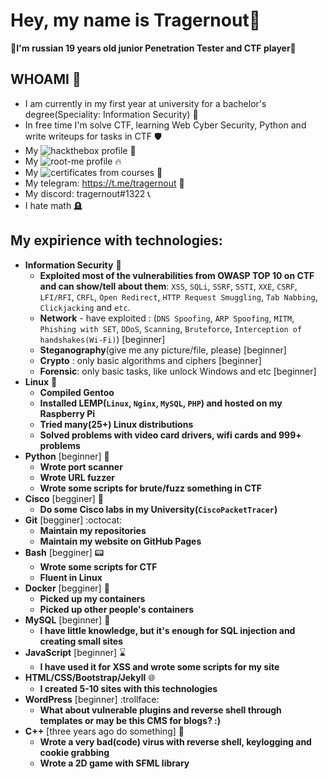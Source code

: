 # Hey, my name is Tragernout👋
**:checkered_flag:I'm russian 19 years old junior Penetration Tester and CTF player:checkered_flag:**

## WHOAMI :call_me_hand:
- I am currently in my first year at university for a bachelor's degree(Speciality: Information Security) :memo:
- In free time I'm solve CTF, learning Web Cyber Security, Python and write writeups for tasks in CTF :shield:
- My ![hackthebox profile](https://app.hackthebox.com/profile/677588) :gem:
- My ![root-me profile](https://www.root-me.org/tragernout) :fire:
- My ![certificates from courses](https://github.com/tragernout/Resume) :muscle:
- My telegram: https://t.me/tragernout :calling:
- My discord: tragernout#1322 :telephone_receiver:
- I hate math :headstone:

## My expirience with technologies:
- **Information Security** :brain:
    - **Exploited most of the vulnerabilities from OWASP TOP 10 on CTF and can show/tell about them**: `XSS`, `SQLi`, `SSRF`, `SSTI`, `XXE`, `CSRF`, `LFI/RFI`, `CRFL`, `Open Redirect`, `HTTP Request Smuggling`, `Tab Nabbing`, `Clickjacking` and `etc`.
    - **Network** - have exploited : (`DNS Spoofing`, `ARP Spoofing`, `MITM`, `Phishing with SET`, `DDoS`, `Scanning`, `Bruteforce`, `Interception of handshakes(Wi-Fi)`) [beginner]
    - **Steganography**(give me any picture/file, please) [beginner]
    - **Crypto** : only basic algorithms and ciphers [beginner]
    - **Forensic**: only basic tasks, like unlock Windows and etc [beginner]
- **Linux** :mechanical_arm:
    - **Compiled Gentoo**
    - **Installed LEMP(`Linux`, `Nginx`, `MySQL`, `PHP`) and hosted on my Raspberry Pi**
    - **Tried many(25+) Linux distributions**
    - **Solved problems with video card drivers, wifi cards and 999+ problems**
- **Python** [beginner] :snake:
    - **Wrote port scanner**
    - **Wrote URL fuzzer**
    - **Wrote some scripts for brute/fuzz something in CTF**
- **Cisco** [begginer] :signal_strength:
    - **Do some Cisco labs in my University(``CiscoPacketTracer``)**
- **Git** [begginer] :octocat:
    - **Maintain my repositories**
    - **Maintain my website on GitHub Pages**
- **Bash** [begginer] :pager:
    - **Wrote some scripts for CTF**
    - **Fluent in Linux**
- **Docker** [begginer] :bricks:
    - **Picked up my containers**
    - **Picked up other people's containers**
- **MySQL** [beginner] :probing_cane:
    - **I have little knowledge, but it's enough for SQL injection and creating small sites**
- **JavaScript** [beginner] :hourglass:
    - **I have used it for XSS and wrote some scripts for my site**
- **HTML/CSS/Bootstrap/Jekyll** :globe_with_meridians:
    - **I created 5-10 sites with this technologies**
- **WordPress** [beginner] :trollface:
    - **What about vulnerable plugins and reverse shell through templates or may be this CMS for blogs? :)**
- **C++** [three years ago do something] :open_file_folder:
    - **Wrote a very bad(code) virus with reverse shell, keylogging and cookie grabbing**
    - **Wrote a 2D game with SFML library**
